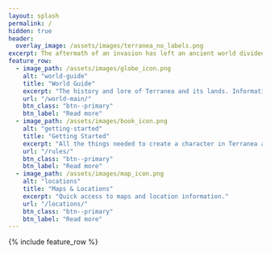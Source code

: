 ```yaml
---
layout: splash
permalink: /
hidden: true
header:
  overlay_image: /assets/images/terranea_no_labels.png
excerpt: The aftermath of an invasion has left an ancient world divided. What mysteries will you uncover?
feature_row:
  - image_path: /assets/images/globe_icon.png
    alt: "world-guide"
    title: "World Guide"
    excerpt: "The history and lore of Terranea and its lands. Information on races of the world and governments and organizations within it."
    url: "/world-main/"
    btn_class: "btn--primary"
    btn_label: "Read more"
  - image_path: /assets/images/book_icon.png
    alt: "getting-started"
    title: "Getting Started"
    excerpt: "All the things needed to create a character in Terranea and start playing."
    url: "/rules/"
    btn_class: "btn--primary"
    btn_label: "Read more"
  - image_path: /assets/images/map_icon.png
    alt: "locations"
    title: "Maps & Locations"
    excerpt: "Quick access to maps and location information."
    url: "/locations/"
    btn_class: "btn--primary"
    btn_label: "Read more"
---
```


{% include feature_row %}